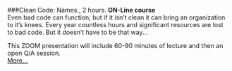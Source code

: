 ###Clean Code: Names., 2 hours.
**ON-Line course**<br>
Even bad code can function; but if it isn’t clean it can bring an organization 
to it’s knees. Every year countless hours and significant resources are lost 
to bad code. But it doesn’t have to be that way...

This ZOOM presentation
will include 60-90 minutes of lecture and then an open Q/A session.  
[More...](https://www.eventbrite.com/e/clean-code-with-uncle-bob-6-weeks-registration-105545056104?ref=eios)